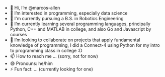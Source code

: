 - 👋 Hi, I’m @marcos-allen
- 👀 I’m interested in programming, especially data science
- 🤖 I'm currently pursuing a B.S. in Robotics Engineering
- 🌱 I’m currently learning several programming languages, principally Python, C++ and MATLAB in college, and also Go and Javascript by courses
- 💞️ I’m looking to collaborate on projects that apply fundamental knowledge of programming, I did a Connect-4 using Python for my intro to programming class in college :D
- 📫 How to reach me ... (sorry, not for now)
- 😄 Pronouns: he/him
- ⚡ Fun fact: ... (currently looking for one)

<!---
marcos-allen/marcos-allen is a ✨ special ✨ repository because its `README.md` (this file) appears on your GitHub profile.
You can click the Preview link to take a look at your changes.
--->
